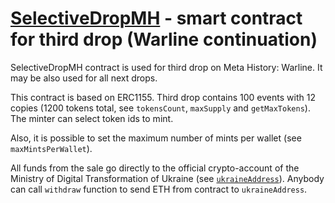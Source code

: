 # [SelectiveDropMH](/contracts/SelectiveDropMH.sol) - smart contract for third drop (Warline continuation)

SelectiveDropMH contract is used for third drop on Meta History: Warline.
It may be also used for all next drops.

This contract is based on ERC1155.
Third drop contains 100 events with 12 copies
(1200 tokens total, see `tokensCount`, `maxSupply` and `getMaxTokens`).
The minter can select token ids to mint.

Also, it is possible to set the maximum number of mints per wallet (see `maxMintsPerWallet`).

All funds from the sale go directly to the official crypto-account of the Ministry of Digital Transformation of Ukraine (see [`ukraineAddress`](https://etherscan.io/address/0x165CD37b4C644C2921454429E7F9358d18A45e14)).
Anybody can call `withdraw` function to send ETH from contract to `ukraineAddress`.

